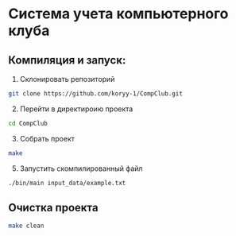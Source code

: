 # Система учета компьютерного клуба

## Компиляция и запуск:
1. Склонировать репозиторий

```sh
git clone https://github.com/koryy-1/CompClub.git
```

2. Перейти в директироию проекта

```sh
cd CompClub
```

3. Собрать проект

```sh
make
```

5. Запустить скомпилированный файл

```sh
./bin/main input_data/example.txt
```

## Очистка проекта

```sh
make clean
```